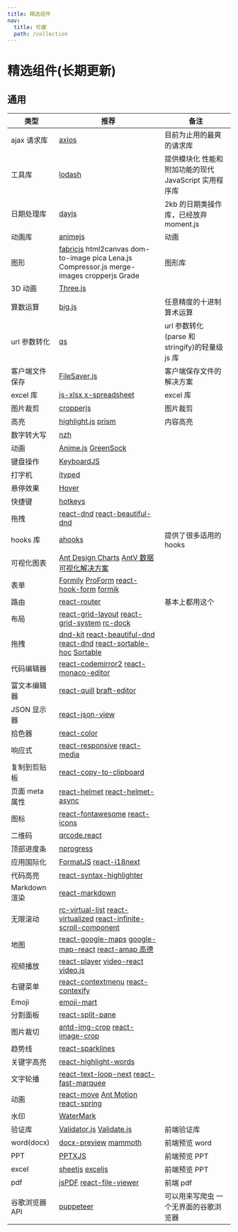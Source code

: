 ```yaml
---
title: 精选组件
nav:
  title: 珍藏
  path: /collection
---
```


# 精选组件(长期更新)

## 通用

| 类型           | 推荐                                                                                                                                                                                                                                                                                                | 备注                                                  |
| -------------- | --------------------------------------------------------------------------------------------------------------------------------------------------------------------------------------------------------------------------------------------------------------------------------------------------- | ----------------------------------------------------- |
| ajax 请求库    | [axios](https://github.com/axios/axios)                                                                                                                                                                                                                                                             | 目前为止用的最爽的请求库                              |
| 工具库         | [lodash](https://github.com/lodash/lodash)                                                                                                                                                                                                                                                          | 提供模块化 性能和附加功能的现代 JavaScript 实用程序库 |
| 日期处理库     | [dayjs](https://github.com/iamkun/dayjs)                                                                                                                                                                                                                                                            | 2kb 的日期类操作库，已经放弃 moment.js                |
| 动画库         | [animejs](https://github.com/juliangarnier/anime/)                                                                                                                                                                                                                                                  | 动画                                                  |
| 图形           | [fabricjs](https://github.com/fabricjs/fabric.js) html2canvas dom-to-image pica Lena.js Compressor.js merge-images cropperjs Grade                                                                                                                                                                  | 图形库                                                |
| 3D 动画        | [Three.js](https://github.com/mrdoob/three.js)                                                                                                                                                                                                                                                      |                                                       |
| 算数运算       | [big.js ](https://github.com/MikeMcl/big.js/)                                                                                                                                                                                                                                                       | 任意精度的十进制算术运算                              |
| url 参数转化   | [qs ](https://github.com/ljharb/qs)                                                                                                                                                                                                                                                                 | url 参数转化 (parse 和 stringify)的轻量级 js 库       |
| 客户端文件保存 | [FileSaver.js ](https://github.com/eligrey/FileSaver.js)                                                                                                                                                                                                                                            | 客户端保存文件的解决方案                              |
| excel 库       | [js-xlsx ](https://github.com/SheetJS/sheetjs) [x-spreadsheet ](https://github.com/myliang/x-spreadsheet)                                                                                                                                                                                           | excel 库                                              |
| 图片裁剪       | [cropperjs](https://github.com/fengyuanchen/cropperjs)                                                                                                                                                                                                                                              | 图片裁剪                                              |
| 高亮           | [highlight.js](https://github.com/highlightjs/highlight.js) [prism](https://github.com/PrismJS/prism)                                                                                                                                                                                               | 内容高亮                                              |
| 数字转大写     | [nzh](https://github.com/cnwhy/nzh)                                                                                                                                                                                                                                                                 |                                                       |
| 动画           | [Anime.js](https://github.com/juliangarnier/anime) [GreenSock](https://github.com/greensock/GreenSock-JS)                                                                                                                                                                                           |                                                       |
| 键盘操作       | [KeyboardJS](https://github.com/RobertWHurst/KeyboardJS)                                                                                                                                                                                                                                            |                                                       |
| 打字机         | [ityped](https://github.com/luisvinicius167/ityped)                                                                                                                                                                                                                                                 |                                                       |
| 悬停效果       | [Hover](https://github.com/IanLunn/Hover)                                                                                                                                                                                                                                                           |                                                       |
| 快捷键         | [hotkeys](https://github.com/jaywcjlove/hotkeys)                                                                                                                                                                                                                                                    |                                                       |
| 拖拽           | [react-dnd](https://github.com/react-dnd/react-dnd) [react-beautiful-dnd](https://github.com/atlassian/react-beautiful-dnd)                                                                                                                                                                         |                                                       |
| hooks 库       | [ahooks](https://github.com/alibaba/hooks)                                                                                                                                                                                                                                                          | 提供了很多适用的 hooks                                |
| 可视化图表     | [Ant Design Charts](https://charts.ant.design/zh-CN/) [AntV 数据可视化解决方案](https://antv.vision/zh)                                                                                                                                                                                             |                                                       |
| 表单           | [Formily](https://github.com/alibaba/formily) [ProForm](https://procomponents.ant.design/components/form) [react-hook-form](https://github.com/react-hook-form/react-hook-form) [formik](https://github.com/formium/formik)                                                                         |                                                       |
| 路由           | [react-router](https://github.com/ReactTraining/react-router)                                                                                                                                                                                                                                       | 基本上都用这个                                        |
| 布局           | [react-grid-layout](https://github.com/react-grid-layout/react-grid-layout) [react-grid-system](https://github.com/sealninja/react-grid-system) [rc-dock](https://github.com/ticlo/rc-dock)                                                                                                         |                                                       |
| 拖拽           | [dnd-kit](https://github.com/clauderic/dnd-kit) [react-beautiful-dnd](https://github.com/atlassian/react-beautiful-dnd/) [react-dnd](https://github.com/gaearon/react-dnd) [react-sortable-hoc](https://github.com/clauderic/react-sortable-hoc) [Sortable](https://github.com/SortableJS/Sortable) |                                                       |
| 代码编辑器     | [react-codemirror2](https://github.com/scniro/react-codemirror2) [react-monaco-editor](https://github.com/superRaytin/react-monaco-editor)                                                                                                                                                          |                                                       |
| 富文本编辑器   | [react-quill](https://github.com/zenoamaro/react-quill) [braft-editor](https://github.com/margox/braft-editor)                                                                                                                                                                                      |                                                       |
| JSON 显示器    | [react-json-view](https://github.com/mac-s-g/react-json-view)                                                                                                                                                                                                                                       |                                                       |
| 拾色器         | [react-color](http://casesandberg.github.io/react-color/)                                                                                                                                                                                                                                           |                                                       |
| 响应式         | [react-responsive](https://github.com/contra/react-responsive) [react-media](https://github.com/ReactTraining/react-media)                                                                                                                                                                          |                                                       |
| 复制到剪贴板   | [react-copy-to-clipboard](https://github.com/nkbt/react-copy-to-clipboard)                                                                                                                                                                                                                          |                                                       |
| 页面 meta 属性 | [react-helmet](https://github.com/nfl/react-helmet) [react-helmet-async](https://github.com/staylor/react-helmet-async)                                                                                                                                                                             |                                                       |
| 图标           | [react-fontawesome](https://github.com/FortAwesome/react-fontawesome) [react-icons](https://github.com/gorangajic/react-icons)                                                                                                                                                                      |                                                       |
| 二维码         | [qrcode.react](https://github.com/zpao/qrcode.react)                                                                                                                                                                                                                                                |                                                       |
| 顶部进度条     | [nprogress](https://github.com/rstacruz/nprogress)                                                                                                                                                                                                                                                  |                                                       |
| 应用国际化     | [FormatJS](https://github.com/formatjs/formatjs) [react-i18next](https://react.i18next.com)                                                                                                                                                                                                         |                                                       |
| 代码高亮       | [react-syntax-highlighter](https://github.com/conorhastings/react-syntax-highlighter)                                                                                                                                                                                                               |                                                       |
| Markdown 渲染  | [react-markdown](https://remarkjs.github.io/react-markdown/)                                                                                                                                                                                                                                        |                                                       |
| 无限滚动       | [rc-virtual-list](https://github.com/react-component/virtual-list/) [react-virtualized](https://github.com/bvaughn/react-virtualized) [react-infinite-scroll-component](https://github.com/ankeetmaini/react-infinite-scroll-component)                                                             |                                                       |
| 地图           | [react-google-maps](https://github.com/tomchentw/react-google-maps) [google-map-react](https://github.com/istarkov/google-map-react) [react-amap 高德](https://github.com/ElemeFE/react-amap)                                                                                                       |                                                       |
| 视频播放       | [react-player](https://github.com/CookPete/react-player) [video-react](https://github.com/video-react/video-react) [video.js](http://docs.videojs.com/tutorial-react.html)                                                                                                                          |                                                       |
| 右键菜单       | [react-contextmenu](https://github.com/vkbansal/react-contextmenu/) [react-contexify](https://github.com/fkhadra/react-contexify)                                                                                                                                                                   |                                                       |
| Emoji          | [emoji-mart](https://github.com/missive/emoji-mart)                                                                                                                                                                                                                                                 |                                                       |
| 分割面板       | [react-split-pane](https://github.com/tomkp/react-split-pane)                                                                                                                                                                                                                                       |                                                       |
| 图片裁切       | [antd-img-crop](https://github.com/nanxiaobei/antd-img-crop) [react-image-crop](https://github.com/DominicTobias/react-image-crop)                                                                                                                                                                  |                                                       |
| 趋势线         | [react-sparklines](https://github.com/borisyankov/react-sparklines)                                                                                                                                                                                                                                 |                                                       |
| 关键字高亮     | [react-highlight-words](https://github.com/bvaughn/react-highlight-words)                                                                                                                                                                                                                           |                                                       |
| 文字轮播       | [react-text-loop-next](https://github.com/samarmohan/react-text-loop-next) [react-fast-marquee](https://github.com/justin-chu/react-fast-marquee)                                                                                                                                                   |                                                       |
| 动画           | [react-move](https://github.com/react-tools/react-move) [Ant Motion](https://motion.ant.design/components/tween-one) [react-spring](https://www.react-spring.io)                                                                                                                                    |                                                       |
| 水印           | [WaterMark](https://procomponents.ant.design/components/water-mark)                                                                                                                                                                                                                                 |                                                       |
| 验证库         | [Validator.js](https://github.com/validatorjs/validator.js) [Validate.js](https://github.com/ansman/validate.js)                                                                                                                                                                                    | 前端验证库                                            |
| word(docx)     | [docx-preview](https://github.com/zVolodymyr/docxjs) [mammoth](https://github.com/mwilliamson/mammoth.js/)                                                                                                                                                                                          | 前端预览 word                                         |
| PPT            | [PPTXJS](https://github.com/meshesha/PPTXjs)                                                                                                                                                                                                                                                        | 前端预览 PPT                                          |
| excel          | [sheetjs](https://github.com/SheetJS/sheetjs) [exceljs](https://github.com/exceljs/exceljs)                                                                                                                                                                                                         | 前端预览 PPT                                          |
| pdf            | [jsPDF](https://github.com/MrRio/jsPD) [react-file-viewer](https://github.com/plangrid/react-file-viewer)                                                                                                                                                                                           | 前端 pdf                                              |
| 谷歌浏览器 API | [puppeteer](https://github.com/GoogleChrome/puppeteer)                                                                                                                                                                                                                                              | 可以用来写爬虫 一个无界面的谷歌浏览器                 |

